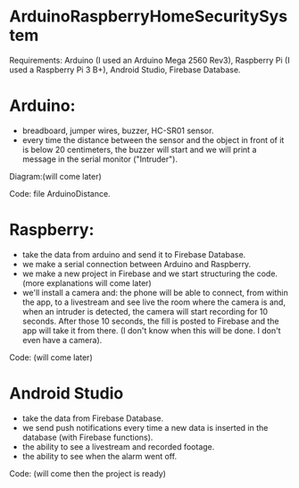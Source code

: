 # ArduinoRaspberryHomeSecuritySystem

Requirements: Arduino (I used an Arduino Mega 2560 Rev3), Raspberry Pi (I used a Raspberry Pi 3 B+), Android Studio, Firebase Database.

# Arduino: 
- breadboard, jumper wires, buzzer, HC-SR01 sensor.
- every time the distance between the sensor and the object in front of it is below 20 centimeters, the buzzer will start and we will print a message in the serial monitor ("Intruder").

Diagram:(will come later)

Code: file ArduinoDistance.

# Raspberry:
- take the data from arduino and send it to Firebase Database.
- we make a serial connection between Arduino and Raspberry.
- we make a new project in Firebase and we start structuring the code.
(more explanations will come later)
- we'll install a camera and: the phone will be able to connect, from within the app, to a livestream and see live the room where the camera is and, when an intruder is detected, the camera will start recording for 10 seconds. After those 10 seconds, the fill is posted to Firebase and the app will take it from there. (I don't know when this will be done. I don't even have a camera).

Code: (will come later)

# Android Studio
- take the data from Firebase Database.
- we send push notifications every time a new data is inserted in the database (with Firebase functions).
- the ability to see a livestream and recorded footage.
- the ability to see when the alarm went off.

Code: (will come then the project is ready)
